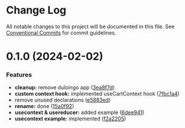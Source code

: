 # Change Log

All notable changes to this project will be documented in this file.
See [Conventional Commits](https://conventionalcommits.org) for commit guidelines.

# 0.1.0 (2024-02-02)

### Features

-   **cleanup:** remove duloingo app ([3ea8f7d](https://github.com/paulAlexSerban/wbk--reactjs-playground--typescript/commit/3ea8f7d47da9759c9ea8f62599a8aa4250b38c3c))
-   **custom context hook:** implemented useCartContext hook ([7fbc1a4](https://github.com/paulAlexSerban/wbk--reactjs-playground--typescript/commit/7fbc1a4ba18a370a37c343aaee040db481a55202))
-   remove unused declarations ([e5883ed](https://github.com/paulAlexSerban/wbk--reactjs-playground--typescript/commit/e5883ed7fd99461c0a39af9ea7ad9f9b7c5e9603))
-   **rename:** done ([15a0f92](https://github.com/paulAlexSerban/wbk--reactjs-playground--typescript/commit/15a0f92f47690da6021269d43d7489cb72cdc514))
-   **usecontext & usereducer:** added example ([6dee941](https://github.com/paulAlexSerban/wbk--reactjs-playground--typescript/commit/6dee941d46c5ec7ea2a4d8e9d2a857c3846789e4))
-   **usecontext example:** implemented ([f2a2205](https://github.com/paulAlexSerban/wbk--reactjs-playground--typescript/commit/f2a220560e8e01f97a73d2dd2510af67bfddde67))
